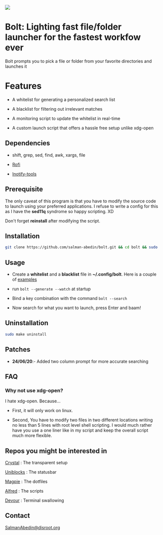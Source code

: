 ![](preview/bolt.gif)

# Bolt: Lighting fast file/folder launcher for the fastest workfow ever

Bolt prompts you to pick a file or folder from your favorite directories and launches it

# Features

-  A whitelist for generating a personalized search list

-  A blacklist for filtering out irrelevant matches

-  A monitoring script to update the whitelist in real-time

-  A custom launch script that offers a hassle free setup unlike xdg-open

## Dependencies

-  shift, grep, sed, find, awk, xargs, file

-  [Rofi](https://github.com/davatorium/rofi)

-  [Inotify-tools](https://github.com/inotify-tools/inotify-tools)

## Prerequisite

The only caveat of this program is that you have to modify the source code to launch using your preferred applications.
I refuse to write a config for this as I have the **sed11q** syndrome so happy scripting. XD

Don't forget **reinstall** after modifying the script.

## Installation

```sh
git clone https://github.com/salman-abedin/bolt.git && cd bolt && sudo make install
```

## Usage

-  Create a **whitelist** and a **blacklist** file in **~/.config/bolt**.
   Here is a couple of [examples](https://github.com/salman-abedin/bolt/tree/master/example_config)

-  run `bolt --generate --watch` at startup

-  Bind a key combination with the command `bolt --search`

-  Now search for what you want to launch, press Enter and baam!

## Uninstallation

```sh
sudo make uninstall
```

## Patches

-  **24/06/20**:- Added two column prompt for more accurate searching

## FAQ

### Why not use xdg-open?

I hate xdg-open. Because...

-  First, it will only work on linux.

-  Second, You have to modify two files in two different locations writing no less than 5 lines with root level shell scripting.
   I would much rather have you use a one liner like in my script and keep the overall script much more flexible.

## Repos you might be interested in

[Crystal](https://github.com/salman-abedin/crystal)
: The transparent setup

[Uniblocks](https://github.com/salman-abedin/uniblocks)
: The statusbar

[Magpie](https://github.com/salman-abedin/magpie)
: The dotfiles

[Alfred](https://github.com/salman-abedin/alfred)
: The scripts

[Devour](https://github.com/salman-abedin/devour)
: Terminal swallowing

## Contact

SalmanAbedin@disroot.org

